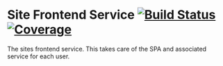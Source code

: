# Site Frontend Service [![Build Status](https://travis-ci.org/truesparrow/sitefe.svg?branch=master)](https://travis-ci.org/truesparrow/sitefe) [![Coverage](https://codecov.io/gh/truesparrow/sitefe/branch/master/graph/badge.svg)](https://codecov.io/gh/truesparrow/sitefe)

The sites frontend service. This takes care of the SPA and associated service for each user.
